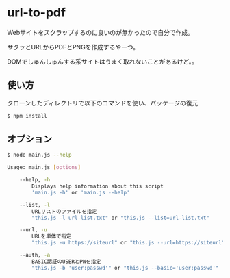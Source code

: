 # url-to-pdf

Webサイトをスクラップするのに良いのが無かったので自分で作成。

サクッとURLからPDFとPNGを作成するやーつ。

DOMでしゅんしゅんする系サイトはうまく取れないことがあるけど。。

## 使い方

クローンしたディレクトリで以下のコマンドを使い、パッケージの復元

``` bash
$ npm install
```

## オプション

``` sh
$ node main.js --help

Usage: main.js [options]

	--help, -h
		Displays help information about this script
		'main.js -h' or 'main.js --help'

	--list, -l
		URLリストのファイルを指定
		"this.js -l url-list.txt" or "this.js --list=url-list.txt"

	--url, -u
		URLを単体で指定
		"this.js -u https://siteurl" or "this.js --url=https://siteurl"

	--auth, -a
		BASIC認証のUSERとPWを指定
		"this.js -b 'user:passwd'" or "this.js --basic='user:passwd'"
```
